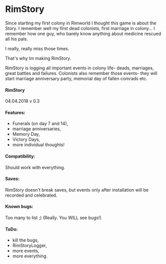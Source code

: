 # RimStory

Since starting my first colony in Rimworld I thought this game is about the Story.
I remember well my first dead colonists, first marriage in colony... I remember how one guy, who barely know anything about medicine rescued all his pals. 

I really, really miss those times.

That's why Im making RimStory.

RimStory is logging all important events in colony life- deads, marriages, great battles and failures. Colonists also remember those events- they will start marriage anniversary party, memorial day of fallen comrads etc.

#### RimStory 
 04.04.2018 v 0.3

#### Features:

- Funerals (on day 7 and 14),
- marriage anniversaries,
- Memory Day,
- Victory Days,
- more individual thoughts!


#### Compatibility:

 Should work with everything.


#### Saves:

RimStory doesn't break saves, but events only after installation will be recorded and celebrated.


#### Known bugs:

Too many to list ;) (Really. You WILL see bugs!)


#### ToDo:

- kill the bugs,
- RimStoryLogger,
- more events,
- more everything.
